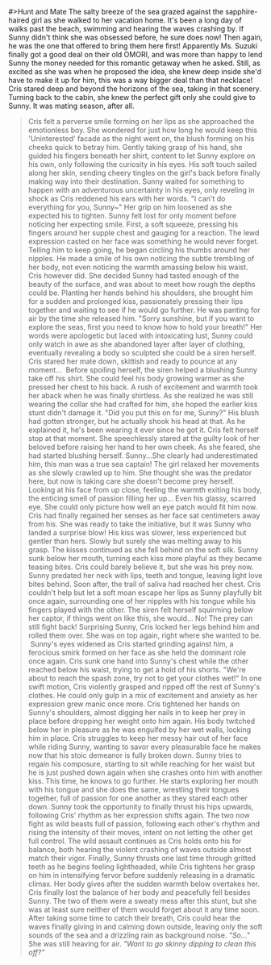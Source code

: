 #>Hunt and Mate
The salty breeze of the sea grazed against the sapphire-haired girl as she walked to her vacation home. It's been a long day of walks past the beach, swimming and hearing the waves crashing by. If Sunny didn't think she was obsessed before, he sure does now!
Then again, he was the one that offered to bring them here first! Apparently Ms. Suzuki finally got a good deal on their old OMORI, and was more than happy to lend Sunny the money needed for this romantic getaway when he asked. Still, as excited as she was when he proposed the idea, she knew deep inside she'd have to make it up for him, this was a way bigger deal than that necklace!
​
Cris stared deep and beyond the horizons of the sea, taking in that scenery. Turning back to the cabin, she knew the perfect gift only she could give to Sunny.
It was mating season, after all.
>Cris felt a perverse smile forming on her lips as she approached the emotionless boy. She wondered for just how long he would keep this 'Uninterested' facade as the night went on, the blush forming on his cheeks quick to betray him.
>Gently taking grasp of his hand, she guided his fingers beneath her shirt, content to let Sunny explore on his own, only following the curiosity in his eyes.
>His soft touch sailed along her skin, sending cheery tingles on the girl's back before finally making way into their destination.
>Sunny waited for something to happen with an adventurous uncertainty in his eyes, only reveling in shock as Cris reddened his ears with her words.
>"I can't do everything for you, Sunny~"
>Her grip on him loosened as she expected his to tighten. Sunny felt lost for only moment before noticing her expecting smile.
>First, a soft squeeze, pressing his fingers around her supple chest and gauging for a reaction. The lewd expression casted on her face was something he would never forget.
>Telling him to keep going, he began circling his thumbs around her nipples. He made a smile of his own noticing the subtle trembling of her body, not even noticing the warmth amassing below his waist.
>Cris however did. She decided Sunny had tasted enough of the beauty of the surface, and was about to meet how rough the depths could be.
>Planting her hands behind his shoulders, she brought him for a sudden and prolonged kiss, passionately pressing their lips together and waiting to see if he would go further. He was panting for air by the time she released him.
>"Sorry sunshine, but if you want to explore the seas, first you need to know how to hold your breath!"
>Her words were apologetic but laced with intoxicating lust, Sunny could only watch in awe as she abandoned layer after layer of clothing, eventually revealing a body so sculpted she could be a siren herself.
>Cris stared her mate down, skittish and ready to pounce at any moment...
​
>Before spoiling herself, the siren helped a blushing Sunny take off his shirt. She could feel his body growing warmer as she pressed her chest to his back.
>A rush of excitement and warmth took her aback when he was finally shirtless. As she realized he was still wearing the collar she had crafted for him, she hoped the earlier kiss stunt didn't damage it.
>"Did you put this on for me, Sunny?"
>His blush had gotten stronger, but he actually shook his head at that. As he explained it, he's been wearing it ever since he got it.
>Cris felt herself stop at that moment. She speechlessly stared at the guilty look of her beloved before raising her hand to her own cheek. As she feared, she had started blushing herself.
>Sunny...She clearly had underestimated him, this man was a true sea captain!
>The girl relaxed her movements as she slowly crawled up to him. She thought she was the predator here, but now is taking care she doesn't become prey herself.
>Looking at his face from up close, feeling the warmth exiting his body, the enticing smell of passion filling her up...
>Even his glassy, scarred eye. She could only picture how well an eye patch would fit him now.
>Cris had finally regained her senses as her face sat centimeters away from his. She was ready to take the initiative, but it was Sunny who landed a surprise blow!
>His kiss was slower, less experienced but gentler than hers. Slowly but surely she was melting away to his grasp.
>The kisses continued as she fell behind on the soft silk. Sunny sunk below her mouth, turning each kiss more playful as they became teasing bites.
>Cris could barely believe it, but she was his prey now. Sunny predated her neck with lips, teeth and tongue, leaving light love bites behind.
>Soon after, the trail of saliva had reached her chest. Cris couldn't help but let a soft moan escape her lips as Sunny playfully bit once again, surrounding one of her nipples with his tongue while his fingers played with the other.
>The siren felt herself squirming below her captor, if things went on like this, she would...
>No! The prey can still fight back! Surprising Sunny, Cris locked her legs behind him and rolled them over. She was on top again, right where she wanted to be.
​
>Sunny's eyes widened as Cris started grinding against him, a ferocious smirk formed on her face as she held the dominant role once again.
>Cris sunk one hand into Sunny's chest while the other reached below his waist, trying to get a hold of his shorts.
>"We're about to reach the spash zone, try not to get your clothes wet!"
>In one swift motion, Cris violently grasped and ripped off the rest of Sunny's clothes. He could only gulp in a mix of excitement and anxiety as her expression grew manic once more.
>Cris tightened her hands on Sunny's shoulders, almost digging her nails in to keep her prey in place before dropping her weight onto him again. His body twitched below her in pleasure as he was engulfed by her wet walls, locking him in place.
>Cris struggles to keep her messy hair out of her face while riding Sunny, wanting to savor every pleasurable face he makes now that his stoic demeanor is fully broken down. Sunny tries to regain his composure, starting to sit while reaching for her waist but he is just pushed down again when she crashes onto him with another kiss.
>This time, he knows to go further. He starts exploring her mouth with his tongue and she does the same, wrestling their tongues together, full of passion for one another as they stared each other down. Sunny took the opportunity to finally thrust his hips upwards, following Cris' rhythm as her expression shifts again.
>The two now fight as wild beasts full of passion, following each other's rhythm and rising the intensity of their moves, intent on not letting the other get full control. The wild assault continues as Cris holds onto his for balance, both hearing the violent crashing of waves outside almost match their vigor.
>Finally, Sunny thrusts one last time through gritted teeth as he begins feeling lightheaded, while Cris tightens her grasp on him in intensifying fervor before suddenly releasing in a dramatic climax. Her body gives after the sudden warmth below overtakes her.
​
>Cris finally lost the balance of her body and peacefully fell besides Sunny. The two of them were a sweaty mess after this stunt, but she was at least sure neither of them would forget about it any time soon.
>After taking some time to catch their breath, Cris could hear the waves finally giving in and calming down outside, leaving only the soft sounds of the sea and a drizzling rain as background noise.
>_"So..."_ She was still heaving for air. _"Want to go skinny dipping to clean this off?"_
